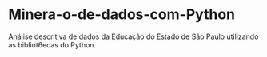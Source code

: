 # Minera-o-de-dados-com-Python
Análise descritiva de dados da Educação do Estado de São Paulo utilizando as bibliot6ecas do Python.
